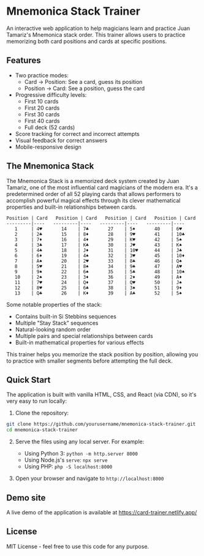# Mnemonica Stack Trainer

An interactive web application to help magicians learn and practice Juan Tamariz's Mnemonica stack order. This trainer allows users to practice memorizing both card positions and cards at specific positions.

## Features

- Two practice modes:
  - Card → Position: See a card, guess its position
  - Position → Card: See a position, guess the card
- Progressive difficulty levels:
  - First 10 cards
  - First 20 cards
  - First 30 cards
  - First 40 cards
  - Full deck (52 cards)
- Score tracking for correct and incorrect attempts
- Visual feedback for correct answers
- Mobile-responsive design

## The Mnemonica Stack

The Mnemonica Stack is a memorized deck system created by Juan Tamariz, one of the most influential card magicians of the modern era. It's a predetermined order of all 52 playing cards that allows performers to accomplish powerful magical effects through its clever mathematical properties and built-in relationships between cards.

```
Position | Card   Position | Card   Position | Card   Position | Card
---------|----   ---------|----   ---------|----   ---------|----
   1     | 4♥       14    | 7♣       27    | 5♦       40    | 6♥
   2     | 2♣       15    | 8♦       28    | 9♥       41    | 10♣
   3     | 7♦       16    | 4♦       29    | K♥       42    | 5♠
   4     | 3♣       17    | K♣       30    | J♥       43    | K♠
   5     | 4♣       18    | J♦       31    | 10♥      44    | J♣
   6     | 6♦       19    | 4♠       32    | 3♥       45    | 10♦
   7     | A♠       20    | 2♥       33    | 8♣       46    | Q♠
   8     | 5♥       21    | 8♠       34    | 9♣       47    | A♥
   9     | 9♠       22    | 6♠       35    | 5♣       48    | 10♠
   10    | 2♠       23    | 3♦       36    | 2♦       49    | A♦
   11    | 7♥       24    | Q♦       37    | Q♥       50    | J♠
   12    | 8♥       25    | 6♣       38    | 3♠       51    | 9♦
   13    | Q♣       26    | K♦       39    | A♣       52    | 5♠
```

Some notable properties of the stack:
- Contains built-in Si Stebbins sequences
- Multiple "Stay Stack" sequences
- Natural-looking random order
- Multiple pairs and special relationships between cards
- Built-in mathematical properties for various effects

This trainer helps you memorize the stack position by position, allowing you to practice with smaller segments before attempting the full deck.

## Quick Start

The application is built with vanilla HTML, CSS, and React (via CDN), so it's very easy to run locally:

1. Clone the repository:

```bash
git clone https://github.com/yourusername/mnemonica-stack-trainer.git
cd mnemonica-stack-trainer
```

2. Serve the files using any local server. For example:

   - Using Python 3: `python -m http.server 8000`
   - Using Node.js's `serve`: `npx serve`
   - Using PHP: `php -S localhost:8000`

3. Open your browser and navigate to `http://localhost:8000`

## Demo site

A live demo of the application is available at https://card-trainer.netlify.app/

## License

MIT License - feel free to use this code for any purpose.

